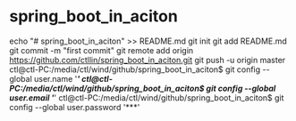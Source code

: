 # spring_boot_in_aciton
echo "# spring_boot_in_aciton" >> README.md
git init
git add README.md
git commit -m "first commit"
git remote add origin https://github.com/ctllin/spring_boot_in_aciton.git
git push -u origin master
ctl@ctl-PC:/media/ctl/wind/github/spring_boot_in_aciton$ git config --global user.name '***'
ctl@ctl-PC:/media/ctl/wind/github/spring_boot_in_aciton$ git config --global user.email '***'
ctl@ctl-PC:/media/ctl/wind/github/spring_boot_in_aciton$ git config --global user.password '***'
